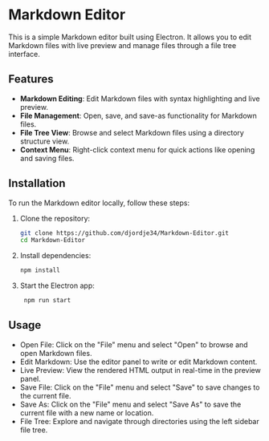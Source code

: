 # Markdown Editor

This is a simple Markdown editor built using Electron. It allows you to edit Markdown files with live preview and manage files through a file tree interface.

## Features

- **Markdown Editing**: Edit Markdown files with syntax highlighting and live preview.
- **File Management**: Open, save, and save-as functionality for Markdown files.
- **File Tree View**: Browse and select Markdown files using a directory structure view.
- **Context Menu**: Right-click context menu for quick actions like opening and saving files.

## Installation

To run the Markdown editor locally, follow these steps:

1. Clone the repository:
   ```bash
   git clone https://github.com/djordje34/Markdown-Editor.git
   cd Markdown-Editor
   ```
2. Install dependencies:
    ```bash
    npm install
    ```
3. Start the Electron app:
     ```bash
      npm run start
     ```

## Usage

- Open File: Click on the "File" menu and select "Open" to browse and open Markdown files.
- Edit Markdown: Use the editor panel to write or edit Markdown content.
- Live Preview: View the rendered HTML output in real-time in the preview panel.
- Save File: Click on the "File" menu and select "Save" to save changes to the current file.
- Save As: Click on the "File" menu and select "Save As" to save the current file with a new name or location.
- File Tree: Explore and navigate through directories using the left sidebar file tree.
